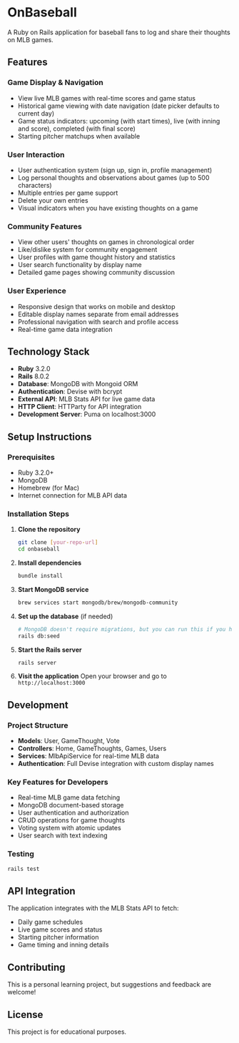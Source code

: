 # OnBaseball

A Ruby on Rails application for baseball fans to log and share their thoughts on MLB games.

## Features

### Game Display & Navigation
- View live MLB games with real-time scores and game status
- Historical game viewing with date navigation (date picker defaults to current day)
- Game status indicators: upcoming (with start times), live (with inning and score), completed (with final score)
- Starting pitcher matchups when available

### User Interaction
- User authentication system (sign up, sign in, profile management)
- Log personal thoughts and observations about games (up to 500 characters)
- Multiple entries per game support
- Delete your own entries
- Visual indicators when you have existing thoughts on a game

### Community Features
- View other users' thoughts on games in chronological order
- Like/dislike system for community engagement
- User profiles with game thought history and statistics
- User search functionality by display name
- Detailed game pages showing community discussion

### User Experience
- Responsive design that works on mobile and desktop
- Editable display names separate from email addresses
- Professional navigation with search and profile access
- Real-time game data integration

## Technology Stack

- **Ruby** 3.2.0
- **Rails** 8.0.2
- **Database**: MongoDB with Mongoid ORM
- **Authentication**: Devise with bcrypt
- **External API**: MLB Stats API for live game data
- **HTTP Client**: HTTParty for API integration
- **Development Server**: Puma on localhost:3000

## Setup Instructions

### Prerequisites
- Ruby 3.2.0+
- MongoDB
- Homebrew (for Mac)
- Internet connection for MLB API data

### Installation Steps

1. **Clone the repository**
   ```bash
   git clone [your-repo-url]
   cd onbaseball
   ```

2. **Install dependencies**
   ```bash
   bundle install
   ```

3. **Start MongoDB service**
   ```bash
   brew services start mongodb/brew/mongodb-community
   ```

4. **Set up the database** (if needed)
   ```bash
   # MongoDB doesn't require migrations, but you can run this if you have seed data
   rails db:seed
   ```

5. **Start the Rails server**
   ```bash
   rails server
   ```

6. **Visit the application**
   Open your browser and go to `http://localhost:3000`

## Development

### Project Structure
- **Models**: User, GameThought, Vote
- **Controllers**: Home, GameThoughts, Games, Users
- **Services**: MlbApiService for real-time MLB data
- **Authentication**: Full Devise integration with custom display names

### Key Features for Developers
- Real-time MLB game data fetching
- MongoDB document-based storage
- User authentication and authorization
- CRUD operations for game thoughts
- Voting system with atomic updates
- User search with text indexing

### Testing
```bash
rails test
```

## API Integration

The application integrates with the MLB Stats API to fetch:
- Daily game schedules
- Live game scores and status
- Starting pitcher information
- Game timing and inning details

## Contributing

This is a personal learning project, but suggestions and feedback are welcome!

## License

This project is for educational purposes.
